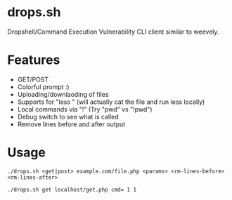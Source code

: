 # drops.sh
Dropshell/Command Execution Vulnerability CLI client similar to weevely.

# Features
* GET/POST
* Colorful prompt :)
* Uploading/downlaoding of files
* Supports for "less <file>" (will actually cat the file and run less locally)
* Local commands via "!" (Try "pwd" vs "!pwd")
* Debug switch to see what is called
* Remove lines before and after output

# Usage
```
./drops.sh <get|post> example.com/file.php <params> <rm-lines-before> <rm-lines-after>
```
```
./drops.sh get localhost/get.php cmd= 1 1
```
